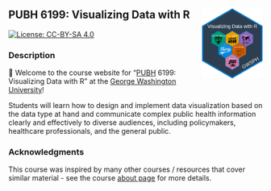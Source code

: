 
<!-- README.md is generated from README.Rmd. Please edit that file -->

## PUBH 6199: Visualizing Data with R <a href='https://pubh6199-data-viz-with-r.github.io/'><img src='images/logo.png' align="right" height="139"/></a>

<!-- badges: start -->

[![License: CC-BY-SA
4.0](https://img.shields.io/badge/License-CC%20BY--SA-lightgrey)](https://creativecommons.org/licenses/by-sa/4.0/)
<!-- badges: end -->

### Description

👋 Welcome to the course website for
“[PUBH](https://publichealth.gwu.edu/departments/environmental-and-occupational-health)
6199: Visualizing Data with R” at the [George Washington
University](https://www.gwu.edu/)!

Students will learn how to design and implement data visualization based
on the data type at hand and communicate complex public health
information clearly and effectively to diverse audiences, including
policymakers, healthcare professionals, and the general public.

### Acknowledgments

This course was inspired by many other courses / resources that cover
similar material - see the course [about
page](http://https://pubh6199-data-viz-with-r.github.io/about.html) for
more details.
